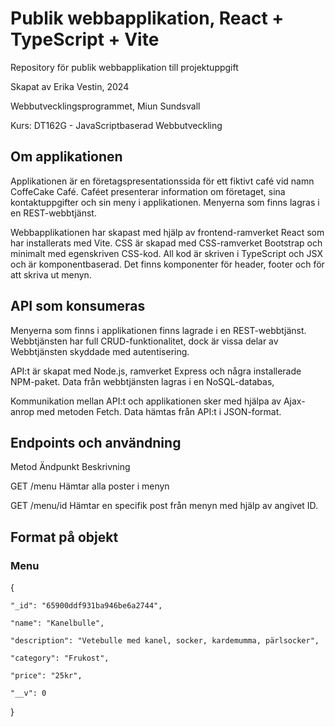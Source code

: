# Publik webbapplikation, React + TypeScript + Vite

Repository för publik webbapplikation till projektuppgift

Skapat av Erika Vestin, 2024 

Webbutvecklingsprogrammet, Miun Sundsvall 

Kurs: DT162G - JavaScriptbaserad Webbutveckling 

## Om applikationen 

Applikationen är en företagspresentationssida för ett fiktivt café vid namn CoffeCake Café. Caféet presenterar information om företaget, sina kontaktuppgifter och sin meny i applikationen. Menyerna som finns lagras i en REST-webbtjänst.

Webbapplikationen har skapast med hjälp av frontend-ramverket React som har installerats med Vite. CSS är skapad med CSS-ramverket Bootstrap och minimalt med egenskriven CSS-kod. All kod är skriven i TypeScript och JSX och är komponentbaserad. 
Det finns komponenter för header, footer och för att skriva ut menyn.


## API som konsumeras

Menyerna som finns i applikationen finns lagrade i en REST-webbtjänst. Webbtjänsten har full CRUD-funktionalitet, dock är vissa delar av Webbtjänsten skyddade med autentisering. 

API:t är skapat med Node.js, ramverket Express och några installerade NPM-paket. Data från webbtjänsten lagras i en NoSQL-databas,

Kommunikation mellan API:t och applikationen sker med hjälpa av Ajax-anrop med metoden Fetch. Data hämtas från API:t i JSON-format.

## Endpoints och användning 

Metod           Ändpunkt                  Beskrivning


GET              /menu                    Hämtar alla poster i menyn


GET              /menu/id                 Hämtar en specifik post från menyn med hjälp av angivet ID. 


## Format på objekt 

### Menu

{

    "_id": "65900ddf931ba946be6a2744",
    
    "name": "Kanelbulle",
    
    "description": "Vetebulle med kanel, socker, kardemumma, pärlsocker",
    
    "category": "Frukost",
    
    "price": "25kr",
    
    "__v": 0
    
  }
